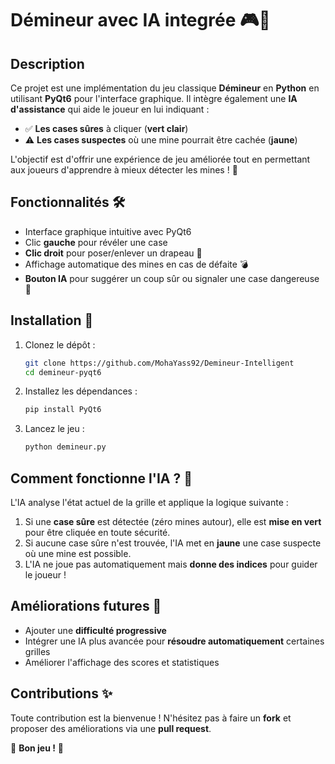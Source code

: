 # Démineur avec IA integrée 🎮🤖

## Description
Ce projet est une implémentation du jeu classique **Démineur** en **Python** en utilisant **PyQt6** pour l'interface graphique. Il intègre également une **IA d'assistance** qui aide le joueur en lui indiquant :

- ✅ **Les cases sûres** à cliquer (**vert clair**)
- ⚠️ **Les cases suspectes** où une mine pourrait être cachée (**jaune**)

L'objectif est d'offrir une expérience de jeu améliorée tout en permettant aux joueurs d'apprendre à mieux détecter les mines ! 🚀

## Fonctionnalités 🛠️
- Interface graphique intuitive avec PyQt6
- Clic **gauche** pour révéler une case
- **Clic droit** pour poser/enlever un drapeau 🚩
- Affichage automatique des mines en cas de défaite 💣
- **Bouton IA** pour suggérer un coup sûr ou signaler une case dangereuse 🤖

## Installation 🔧
1. Clonez le dépôt :
   ```sh
   git clone https://github.com/MohaYass92/Demineur-Intelligent
   cd demineur-pyqt6
   ```
2. Installez les dépendances :
   ```sh
   pip install PyQt6
   ```
3. Lancez le jeu :
   ```sh
   python demineur.py
   ```

## Comment fonctionne l'IA ? 🤯
L'IA analyse l'état actuel de la grille et applique la logique suivante :
1. Si une **case sûre** est détectée (zéro mines autour), elle est **mise en vert** pour être cliquée en toute sécurité.
2. Si aucune case sûre n'est trouvée, l'IA met en **jaune** une case suspecte où une mine est possible.
3. L'IA ne joue pas automatiquement mais **donne des indices** pour guider le joueur !

## Améliorations futures 🚀
- Ajouter une **difficulté progressive**
- Intégrer une IA plus avancée pour **résoudre automatiquement** certaines grilles
- Améliorer l'affichage des scores et statistiques

## Contributions ✨
Toute contribution est la bienvenue ! N'hésitez pas à faire un **fork** et proposer des améliorations via une **pull request**.

🎉 **Bon jeu !** 🎉

